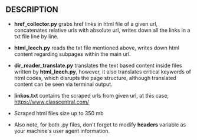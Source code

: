 ##  DESCRIPTION

- **href_collector.py** grabs href links in html file of a given url, concatenates relative urls with absolute url, writes down all the links in a txt file line by line.

- **html_leech.py** reads the txt file mentioned above, writes down html content regarding subpages within the main url.

- **dir_reader_translate.py** translates the text based content inside files written by **html_leech.py**, however, it also translates critical keywords of html codes, which disrupts the page structure, although translated content can be seen via terminal output.

- **linkos.txt** contains the scraped urls from given url, at this case, https://www.classcentral.com/

- Scraped html files size up to 350 mb
- Also note, for both .py files, don't forget to modify **headers** variable as your machine's user agent information.
